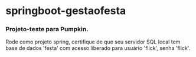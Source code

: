 # springboot-gestaofesta
### Projeto-teste para Pumpkin.
Rode como projeto spring, certifique de que seu servidor SQL local tem base de dados 'festa' com acesso liberado para usuário 'flick', senha 'flick'.

